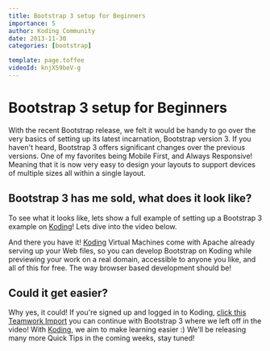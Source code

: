 ```yaml
---
title: Bootstrap 3 setup for Beginners
importance: 5
author: Koding Community
date: 2013-11-30
categories: [bootstrap]

template: page.toffee
videoId: knjX59beV-g
---
```


# Bootstrap 3 setup for Beginners

With the recent Bootstrap release, we felt it would be handy to go over the very basics of setting up its latest incarnation, Bootstrap version 3. If you haven't heard, Bootstrap 3 offers significant changes over the previous versions. One of my favorites being Mobile First, and Always Responsive! Meaning that it is now very easy to design your layouts to support devices of multiple sizes all within a single layout. 

## Bootstrap 3 has me sold, what does it look like?

To see what it looks like, lets show a full example of setting up a Bootstrap 3 example on [Koding](https://koding.com)! Lets dive into the video below. 

And there you have it! [Koding](https://koding.com) Virtual Machines come with Apache already serving up your Web files, so you can develop Bootstrap on Koding while previewing your work on a real domain, accessible to anyone you like, and all of this for free. The way browser based development should be! 

## Could it get easier?

Why yes, it could! If you're signed up and logged in to Koding, [click this Teamwork Import](https://koding.com/Develop/Teamwork?import=http://tinyurl.com/mmszkpd) you can continue with Bootstrap 3 where we left off in the video! With [Koding](https://koding.com), we aim to make learning easier :) We'll be releasing many more Quick Tips in the coming weeks, stay tuned!
